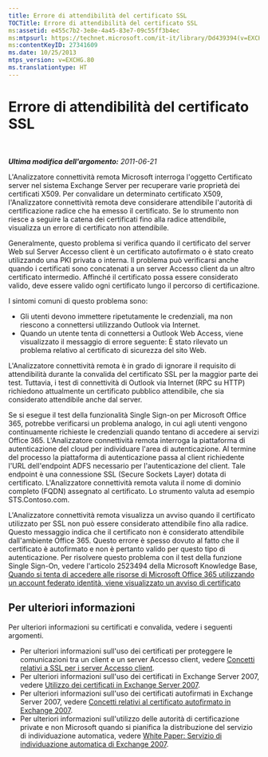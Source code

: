 ```yaml
---
title: Errore di attendibilità del certificato SSL
TOCTitle: Errore di attendibilità del certificato SSL
ms:assetid: e455c7b2-3e8e-4a45-83e7-09c55ff3b4ec
ms:mtpsurl: https://technet.microsoft.com/it-it/library/Dd439394(v=EXCHG.80)
ms:contentKeyID: 27341609
ms.date: 10/25/2013
mtps_version: v=EXCHG.80
ms.translationtype: HT
---
```


# Errore di attendibilità del certificato SSL

 

***Ultima modifica dell'argomento:** 2011-06-21*

L'Analizzatore connettività remota Microsoft interroga l'oggetto Certificato server nel sistema Exchange Server per recuperare varie proprietà dei certificati X509. Per convalidare un determinato certificato X509, l'Analizzatore connettività remota deve considerare attendibile l'autorità di certificazione radice che ha emesso il certificato. Se lo strumento non riesce a seguire la catena dei certificati fino alla radice attendibile, visualizza un errore di certificato non attendibile.

Generalmente, questo problema si verifica quando il certificato del server Web sul Server Accesso client è un certificato autofirmato o è stato creato utilizzando una PKI privata o interna. Il problema può verificarsi anche quando i certificati sono concatenati a un server Accesso client da un altro certificato intermedio. Affinché il certificato possa essere considerato valido, deve essere valido ogni certificato lungo il percorso di certificazione.

I sintomi comuni di questo problema sono:

  - Gli utenti devono immettere ripetutamente le credenziali, ma non riescono a connettersi utilizzando Outlook via Internet.  
  - Quando un utente tenta di connettersi a Outlook Web Access, viene visualizzato il messaggio di errore seguente: È stato rilevato un problema relativo al certificato di sicurezza del sito Web.  

L'Analizzatore connettività remota è in grado di ignorare il requisito di attendibilità durante la convalida del certificato SSL per la maggior parte dei test. Tuttavia, i test di connettività di Outlook via Internet (RPC su HTTP) richiedono attualmente un certificato pubblico attendibile, che sia considerato attendibile anche dal server.

Se si esegue il test della funzionalità Single Sign-on per Microsoft Office 365, potrebbe verificarsi un problema analogo, in cui agli utenti vengono continuamente richieste le credenziali quando tentano di accedere ai servizi Office 365. L'Analizzatore connettività remota interroga la piattaforma di autenticazione del cloud per individuare l'area di autenticazione. Al termine del processo la piattaforma di autenticazione passa al client richiedente l'URL dell'endpoint ADFS necessario per l'autenticazione del client. Tale endpoint è una connessione SSL (Secure Sockets Layer) dotata di certificato. L'Analizzatore connettività remota valuta il nome di dominio completo (FQDN) assegnato al certificato. Lo strumento valuta ad esempio STS.Contoso.com.

L'Analizzatore connettività remota visualizza un avviso quando il certificato utilizzato per SSL non può essere considerato attendibile fino alla radice. Questo messaggio indica che il certificato non è considerato attendibile dall'ambiente Office 365. Questo errore è spesso dovuto al fatto che il certificato è autofirmato e non è pertanto valido per questo tipo di autenticazione. Per risolvere questo problema con il test della funzione Single Sign-On, vedere l'articolo 2523494 della Microsoft Knowledge Base, [Quando si tenta di accedere alle risorse di Microsoft Office 365 utilizzando un account federato identità, viene visualizzato un avviso di certificato](http://support.microsoft.com/kb/2523494)

## Per ulteriori informazioni

Per ulteriori informazioni su certificati e convalida, vedere i seguenti argomenti.

  - Per ulteriori informazioni sull'uso dei certificati per proteggere le comunicazioni tra un client e un server Accesso client, vedere [Concetti relativi a SSL per i server Accesso client](http://go.microsoft.com/fwlink/?linkid=115184).  
  - Per ulteriori informazioni sull'uso dei certificati in Exchange Server 2007, vedere [Utilizzo dei certificati in Exchange Server 2007](http://go.microsoft.com/fwlink/?linkid=119030).  
  - Per ulteriori informazioni sull'uso dei certificati autofirmati in Exchange Server 2007, vedere [Concetti relativi al certificato autofirmato in Exchange 2007](http://go.microsoft.com/fwlink/?linkid=161990).  
  - Per ulteriori informazioni sull'utilizzo delle autorità di certificazione private e non Microsoft quando si pianifica la distribuzione del servizio di individuazione automatica, vedere [White Paper: Servizio di individuazione automatica di Exchange 2007](http://go.microsoft.com/fwlink/?linkid=157773).

